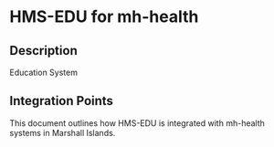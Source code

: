 # HMS-EDU for mh-health

## Description

Education System

## Integration Points

This document outlines how HMS-EDU is integrated with mh-health systems in Marshall Islands.
